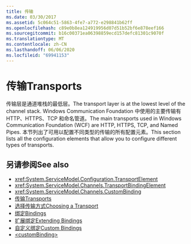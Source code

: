 ```yaml
---
title: 传输
ms.date: 03/30/2017
ms.assetid: 5c064c51-5863-4fe7-a772-e298841b62ff
ms.openlocfilehash: c89e0b8ea124919956d07d51b52bf6e878eef166
ms.sourcegitcommit: b16c00371ea06398859ecd157defc81301c9070f
ms.translationtype: MT
ms.contentlocale: zh-CN
ms.lasthandoff: 06/06/2020
ms.locfileid: "69941153"
---
```

# <a name="transports"></a><span data-ttu-id="7653e-102">传输</span><span class="sxs-lookup"><span data-stu-id="7653e-102">Transports</span></span>
<span data-ttu-id="7653e-103">传输层是通道堆栈的最低层。</span><span class="sxs-lookup"><span data-stu-id="7653e-103">The transport layer is at the lowest level of the channel stack.</span></span> <span data-ttu-id="7653e-104">Windows Communication Foundation 中使用的主要传输有 HTTP、HTTPS、TCP 和命名管道。</span><span class="sxs-lookup"><span data-stu-id="7653e-104">The main transports used in Windows Communication Foundation (WCF) are HTTP, HTTPS, TCP, and Named Pipes.</span></span> <span data-ttu-id="7653e-105">本节列出了可用以配置不同类型的传输的所有配置元素。</span><span class="sxs-lookup"><span data-stu-id="7653e-105">This section lists all the configuration elements that allow you to configure different types of transports.</span></span>  
  
## <a name="see-also"></a><span data-ttu-id="7653e-106">另请参阅</span><span class="sxs-lookup"><span data-stu-id="7653e-106">See also</span></span>

- <xref:System.ServiceModel.Configuration.TransportElement>
- <xref:System.ServiceModel.Channels.TransportBindingElement>
- <xref:System.ServiceModel.Channels.CustomBinding>
- [<span data-ttu-id="7653e-107">传输</span><span class="sxs-lookup"><span data-stu-id="7653e-107">Transports</span></span>](../../../wcf/feature-details/transports.md)
- [<span data-ttu-id="7653e-108">选择传输方式</span><span class="sxs-lookup"><span data-stu-id="7653e-108">Choosing a Transport</span></span>](../../../wcf/feature-details/choosing-a-transport.md)
- [<span data-ttu-id="7653e-109">绑定</span><span class="sxs-lookup"><span data-stu-id="7653e-109">Bindings</span></span>](../../../wcf/bindings.md)
- [<span data-ttu-id="7653e-110">扩展绑定</span><span class="sxs-lookup"><span data-stu-id="7653e-110">Extending Bindings</span></span>](../../../wcf/extending/extending-bindings.md)
- [<span data-ttu-id="7653e-111">自定义绑定</span><span class="sxs-lookup"><span data-stu-id="7653e-111">Custom Bindings</span></span>](../../../wcf/extending/custom-bindings.md)
- [\<customBinding>](custombinding.md)
